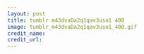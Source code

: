 ```yaml
---
layout: post
title: tumblr m43dvaDa2q1qav3uso1 400
image: tumblr_m43dvaDa2q1qav3uso1_400.gif
credit_name: 
credit_url:
---
```


